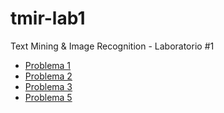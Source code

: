 # tmir-lab1
Text Mining &amp; Image Recognition - Laboratorio #1

- [Problema 1](https://github.com/duartefrancisco/tmir-lab1/blob/main/Problema1.ipynb)
- [Problema 2](https://github.com/duartefrancisco/tmir-lab1/blob/main/Problema2.ipynb)
- [Problema 3](https://github.com/duartefrancisco/tmir-lab1/blob/main/Problema3.ipynb)
- [Problema 5](https://github.com/duartefrancisco/tmir-lab1/blob/main/Problema5.ipynb)
